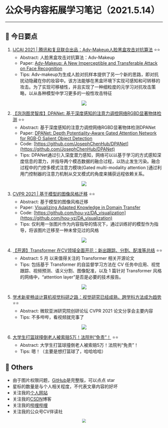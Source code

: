 # 公众号内容拓展学习笔记（2021.5.14）

------



## :paperclip:  今日要点

1. [IJCAI 2021 | 腾讯和复旦联合出品：Adv-Makeup人脸黑盒攻击对抗算法](https://mp.weixin.qq.com/s/xZsfi6o4zfjdhCrjixheiQ)         :star::star:
   - Abstract: 人脸黑盒攻击对抗算法：Adv-Makeup
   - Paper: [Adv-Makeup: A New Imperceptible and Transferable Attack on Face Recognition](https://arxiv.org/abs/2105.03162)
   - Tips:  Adv-makeup为生成人脸对抗样本提供了另一个新的思路，即对抗扰动隐藏在你的妆容中。该方法能够在黑盒环境下实现可感知和可转移的攻击。为了实现可移植性，并且实现了一种细粒度的元学习对抗攻击策略，以从各种模型中学习更多的一般性攻击特征

<div align=center><img src="https://mmbiz.qpic.cn/mmbiz_png/BJbRvwibeSTudVEH3oRX1vARLZYtnE5ISYq91OQQYvxOz2Q5FCaXK9tlYgCgkCmsAI1y3nU2GxDy0f0dmibnh4dg/640?wx_fmt=png&tp=webp&wxfrom=5&wx_lazy=1&wx_co=1" style='zoom:100%'>
</div>

2. [【泡泡图灵智库】DPANet: 基于深度感知的注意力调控网络RGBD显著物体检测](https://mp.weixin.qq.com/s/kQFZ9Svf6m2boTrX4X2lDA)       :star::star:
   - Abstract: 基于深度感知的注意力调控网络RGBD显著物体检测DPANet
   - Paper: [DPANet: Depth Potentiality-Aware Gated Attention Network for RGB-D Salient Object Detection](https://arxiv.org/pdf/2003.08608.pdf)
   - Code: [https://github.com/JosephChenHub/DPANet](https://github.com/JosephChenHub/DPANet)
   - Tips: DPANet通过引入深度潜力感知，网络可以以基于学习的方式感知深度信息的潜力，并指导两个模态数据的融合过程，以防止发生污染。融合过程中的门控多模式注意力模块(Gated multi-modality attention )通过利用门控制器的注意力机制从交叉模式的角度来捕获远程依赖关系。

<div align=center><img src="https://mmbiz.qpic.cn/mmbiz_png/O60Uib8kfuu81jh8muz4fNiazhceTMEiaVS6TXbvNLjnZfhsIutK9AlbAnzeJP3SqkSwpCmCP9GpHOxGmqfoXae6g/640?wx_fmt=png&tp=webp&wxfrom=5&wx_lazy=1&wx_co=1" style='zoom:100%'>
</div>


3. [CVPR 2021 | 基于模型的图像风格迁移](https://mp.weixin.qq.com/s/V3a79VFqLt6EB_5bZqETWw)       :star::star:
   - Abstract: 基于模型的图像风格迁移
   - Paper: [Visualizing Adapted Knowledge in Domain Transfer](https://arxiv.org/abs/2104.10602)
   - Code: [https://github.com/hou-yz/DA_visualization](https://github.com/hou-yz/DA_visualization)
   - Tips: 仅利用一张图片作为内容指导的情况下，通过训练好的模型作为指导，将该图片迁移至一种未曾见过的风格
<div align=center><img src="https://mmbiz.qpic.cn/mmbiz_jpg/yNnalkXE7oXBb7f7QQE6EiaCB0F6AvkuvENNUicFgP2OjofNw05tO3YMHgyLqiaHVvSGFajkZJjGn3DMickjTJibicQw/640?wx_fmt=jpeg&tp=webp&wxfrom=5&wx_lazy=1&wx_co=1" style='zoom:100%'>
</div>

4. [【开源】Transformer 在CV领域全面开花：新出跟踪、分割、配准等总结](https://mp.weixin.qq.com/s/g9qNZWbXM3IF-7Khbfb12Q)       :star::star:
   - Abstract:  5 月 以来值得关注的 Transformer 相关开源论文
   - Tips: 包括基于 Transformer 的自监督学习方法在 CV 任务中应用、视觉跟踪、视频预测、语义分割、图像配准，以及 1 篇针对 Transformer 风格的网络中，“attention layer”是否是必要的技术报告。

<div align=center><img src="https://mmbiz.qpic.cn/mmbiz_png/BJbRvwibeSTuU9YlDSSonMFSuG7nVFaCtj536u1ERCzArtH6Qkz2F90BTV9J2z1fiaprPAFq0GaTsB2Y4atClZkA/640?wx_fmt=png&tp=webp&wxfrom=5&wx_lazy=1&wx_co=1" style='zoom:100%'>
</div>

5. [学术新星畅谈计算机视觉科研之路：视觉研究已经成熟，跨学科方法成为趋势](https://mp.weixin.qq.com/s/l7Uiu2yfjI4S-Ps4YiOMmg)       :star::star:
   - Abstract: 微软亚洲研究院创研论坛 CVPR 2021 论文分享会主要内容
   - Tips: 不多哔哔，看视频就完事了

<div align=center><img src="https://mmbiz.qpic.cn/mmbiz_png/HkPvwCuFwNM5hiaQcqkSHwIBF4VLictoGlNvz9qIT13YBHGzuKaSePTiaUMPDuicicDDBJNs7gPjzEpTKBIZTUlPQNw/640?wx_fmt=png&tp=webp&wxfrom=5&wx_lazy=1&wx_co=1" style='zoom:100%'>
</div>


6. [大学生打篮球撞倒老人被索赔5万！法院判“免责”！](https://mp.weixin.qq.com/s/jR4DZqLVBdSGpTqaovu6cg)       :star::star:
   - Abstract: 大学生打篮球撞倒老人被索赔5万！法院判“免责”！
   - Tips:  嗯！（主要是想打篮球了，哈哈哈哈）

## :paperclip:  Others

- 由于图片权限问题，[GitHub](https://github.com/xiaoxuebajie/dairly_learning)是完整版，可以点点 star
- 星标的数量是与个人相关程度，不代表文章内容的好坏
- 关注我的[个人网站](http://www.cvbds.cn/)
- 关注我的[CSDN](https://blog.csdn.net/xiaoxuebajie)博客
- 关注我的[哔哩哔哩](https://space.bilibili.com/424394389)
- 关注我的公众号CV伴读社

<div align=center><img src="https://img-blog.csdnimg.cn/202005031406335.jpg" style='zoom:80%'>
</div>